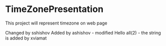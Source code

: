 # TimeZonePresentation
This project will represent timezone on web page

Changed by sshishov
Added by ashishov - modified
Hello all(2) - the string is added by xviamat
